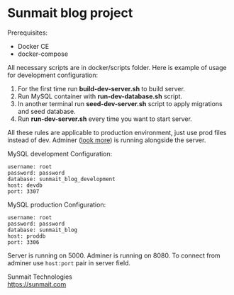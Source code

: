 # Sunmait blog project

Prerequisites:
  - Docker CE
  - docker-compose

All necessary scripts are in docker/scripts folder. Here is example of usage for development configuration:
  1. For the first time run **build-dev-server.sh** to build server.
  2. Run MySQL container with **run-dev-database.sh** script.
  3. In another terminal run **seed-dev-server.sh** script to apply migrations and seed database.
  4. Run **run-dev-server.sh** every time you want to start server.
  
  All these rules are applicable to production environment, just use prod files instead of dev. Adminer ([look more](https://www.adminer.org/en/)) is running alongside the server.
  
MySQL development Configuration:


    username: root
    password: password
    database: sunmait_blog_development
    host: devdb
    port: 3307
  
  
MySQL production Configuration:

    username: root
    password: password
    database: sunmait_blog
    host: proddb
    port: 3306

Server is running on 5000. Adminer is running on 8080. To connect from adminer use `host:port` pair in server field.

Sunmait Technologies   
https://sunmait.com
